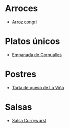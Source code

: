 # Arroces
* [Arroz congri](https://github.com/gwannon/Recetas/blob/main/Arroces/ArrozCongri.md)
# Platos únicos
* [Empanada de Cornualles](https://github.com/gwannon/Recetas/blob/main/PlatosUnicos/EmpanadaDeCornualles.md)
# Postres
* [Tarta de queso de La Viña](https://github.com/gwannon/Recetas/blob/main/Postres/TartaDeQuesoDeLaVi%C3%B1aEnAirFryer.md)
# Salsas
* [Salsa Currywurst](https://github.com/gwannon/Recetas/blob/main/Salsas/SalsaCurrywurst.md)
